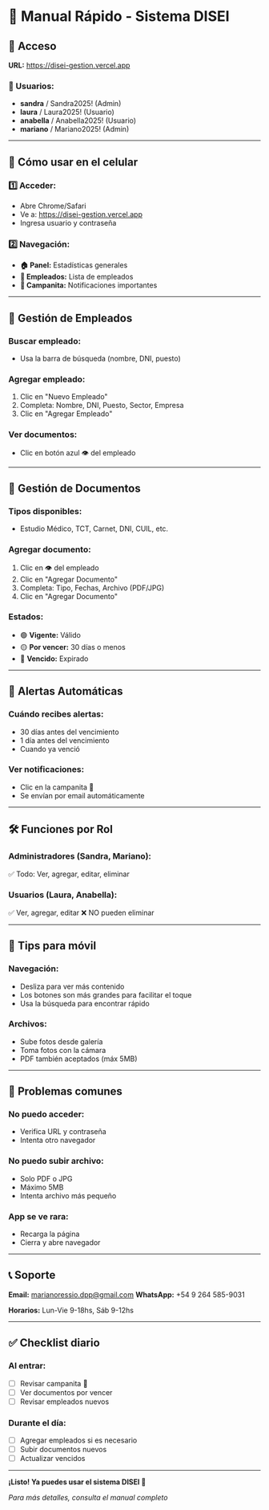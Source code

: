 # 📱 Manual Rápido - Sistema DISEI

## 🔐 Acceso

**URL:** https://disei-gestion.vercel.app

### 👤 Usuarios:

- **sandra** / Sandra2025! (Admin)
- **laura** / Laura2025! (Usuario)
- **anabella** / Anabella2025! (Usuario)
- **mariano** / Mariano2025! (Admin)

---

## 📱 Cómo usar en el celular

### 1️⃣ **Acceder:**

- Abre Chrome/Safari
- Ve a: https://disei-gestion.vercel.app
- Ingresa usuario y contraseña

### 2️⃣ **Navegación:**

- **🏠 Panel:** Estadísticas generales
- **👥 Empleados:** Lista de empleados
- **🔔 Campanita:** Notificaciones importantes

---

## 👥 Gestión de Empleados

### **Buscar empleado:**

- Usa la barra de búsqueda (nombre, DNI, puesto)

### **Agregar empleado:**

1. Clic en "Nuevo Empleado"
2. Completa: Nombre, DNI, Puesto, Sector, Empresa
3. Clic en "Agregar Empleado"

### **Ver documentos:**

- Clic en botón azul 👁️ del empleado

---

## 📄 Gestión de Documentos

### **Tipos disponibles:**

- Estudio Médico, TCT, Carnet, DNI, CUIL, etc.

### **Agregar documento:**

1. Clic en 👁️ del empleado
2. Clic en "Agregar Documento"
3. Completa: Tipo, Fechas, Archivo (PDF/JPG)
4. Clic en "Agregar Documento"

### **Estados:**

- 🟢 **Vigente:** Válido
- 🟡 **Por vencer:** 30 días o menos
- 🔴 **Vencido:** Expirado

---

## 🔔 Alertas Automáticas

### **Cuándo recibes alertas:**

- 30 días antes del vencimiento
- 1 día antes del vencimiento
- Cuando ya venció

### **Ver notificaciones:**

- Clic en la campanita 🔔
- Se envían por email automáticamente

---

## 🛠️ Funciones por Rol

### **Administradores (Sandra, Mariano):**

✅ Todo: Ver, agregar, editar, eliminar

### **Usuarios (Laura, Anabella):**

✅ Ver, agregar, editar
❌ NO pueden eliminar

---

## 📱 Tips para móvil

### **Navegación:**

- Desliza para ver más contenido
- Los botones son más grandes para facilitar el toque
- Usa la búsqueda para encontrar rápido

### **Archivos:**

- Sube fotos desde galería
- Toma fotos con la cámara
- PDF también aceptados (máx 5MB)

---

## 🔧 Problemas comunes

### **No puedo acceder:**

- Verifica URL y contraseña
- Intenta otro navegador

### **No puedo subir archivo:**

- Solo PDF o JPG
- Máximo 5MB
- Intenta archivo más pequeño

### **App se ve rara:**

- Recarga la página
- Cierra y abre navegador

---

## 📞 Soporte

**Email:** marianoressio.dpp@gmail.com
**WhatsApp:** +54 9 264 585-9031

**Horarios:** Lun-Vie 9-18hs, Sáb 9-12hs

---

## ✅ Checklist diario

### **Al entrar:**

- [ ] Revisar campanita 🔔
- [ ] Ver documentos por vencer
- [ ] Revisar empleados nuevos

### **Durante el día:**

- [ ] Agregar empleados si es necesario
- [ ] Subir documentos nuevos
- [ ] Actualizar vencidos

---

**¡Listo! Ya puedes usar el sistema DISEI 🎉**

_Para más detalles, consulta el manual completo_
